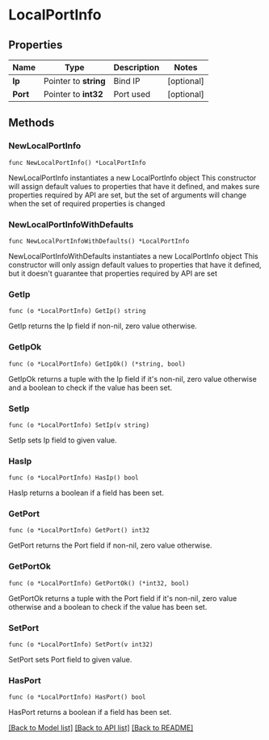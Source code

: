 # LocalPortInfo

## Properties

Name | Type | Description | Notes
------------ | ------------- | ------------- | -------------
**Ip** | Pointer to **string** | Bind IP | [optional] 
**Port** | Pointer to **int32** | Port used | [optional] 

## Methods

### NewLocalPortInfo

`func NewLocalPortInfo() *LocalPortInfo`

NewLocalPortInfo instantiates a new LocalPortInfo object
This constructor will assign default values to properties that have it defined,
and makes sure properties required by API are set, but the set of arguments
will change when the set of required properties is changed

### NewLocalPortInfoWithDefaults

`func NewLocalPortInfoWithDefaults() *LocalPortInfo`

NewLocalPortInfoWithDefaults instantiates a new LocalPortInfo object
This constructor will only assign default values to properties that have it defined,
but it doesn't guarantee that properties required by API are set

### GetIp

`func (o *LocalPortInfo) GetIp() string`

GetIp returns the Ip field if non-nil, zero value otherwise.

### GetIpOk

`func (o *LocalPortInfo) GetIpOk() (*string, bool)`

GetIpOk returns a tuple with the Ip field if it's non-nil, zero value otherwise
and a boolean to check if the value has been set.

### SetIp

`func (o *LocalPortInfo) SetIp(v string)`

SetIp sets Ip field to given value.

### HasIp

`func (o *LocalPortInfo) HasIp() bool`

HasIp returns a boolean if a field has been set.

### GetPort

`func (o *LocalPortInfo) GetPort() int32`

GetPort returns the Port field if non-nil, zero value otherwise.

### GetPortOk

`func (o *LocalPortInfo) GetPortOk() (*int32, bool)`

GetPortOk returns a tuple with the Port field if it's non-nil, zero value otherwise
and a boolean to check if the value has been set.

### SetPort

`func (o *LocalPortInfo) SetPort(v int32)`

SetPort sets Port field to given value.

### HasPort

`func (o *LocalPortInfo) HasPort() bool`

HasPort returns a boolean if a field has been set.


[[Back to Model list]](../README.md#documentation-for-models) [[Back to API list]](../README.md#documentation-for-api-endpoints) [[Back to README]](../README.md)


